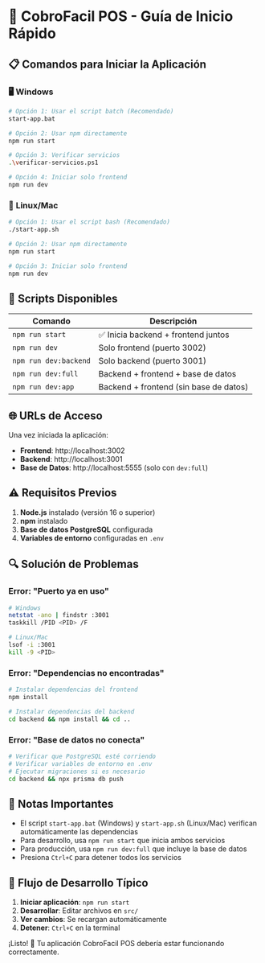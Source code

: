 # 🚀 CobroFacil POS - Guía de Inicio Rápido

## 📋 Comandos para Iniciar la Aplicación

### 🖥️ **Windows**
```bash
# Opción 1: Usar el script batch (Recomendado)
start-app.bat

# Opción 2: Usar npm directamente
npm run start

# Opción 3: Verificar servicios
.\verificar-servicios.ps1

# Opción 4: Iniciar solo frontend
npm run dev
```

### 🐧 **Linux/Mac**
```bash
# Opción 1: Usar el script bash (Recomendado)
./start-app.sh

# Opción 2: Usar npm directamente
npm run start

# Opción 3: Iniciar solo frontend
npm run dev
```

## 🔧 **Scripts Disponibles**

| Comando | Descripción |
|---------|-------------|
| `npm run start` | ✅ Inicia backend + frontend juntos |
| `npm run dev` | Solo frontend (puerto 3002) |
| `npm run dev:backend` | Solo backend (puerto 3001) |
| `npm run dev:full` | Backend + frontend + base de datos |
| `npm run dev:app` | Backend + frontend (sin base de datos) |

## 🌐 **URLs de Acceso**

Una vez iniciada la aplicación:

- **Frontend**: http://localhost:3002
- **Backend**: http://localhost:3001
- **Base de Datos**: http://localhost:5555 (solo con `dev:full`)

## ⚠️ **Requisitos Previos**

1. **Node.js** instalado (versión 16 o superior)
2. **npm** instalado
3. **Base de datos PostgreSQL** configurada
4. **Variables de entorno** configuradas en `.env`

## 🔍 **Solución de Problemas**

### Error: "Puerto ya en uso"
```bash
# Windows
netstat -ano | findstr :3001
taskkill /PID <PID> /F

# Linux/Mac
lsof -i :3001
kill -9 <PID>
```

### Error: "Dependencias no encontradas"
```bash
# Instalar dependencias del frontend
npm install

# Instalar dependencias del backend
cd backend && npm install && cd ..
```

### Error: "Base de datos no conecta"
```bash
# Verificar que PostgreSQL esté corriendo
# Verificar variables de entorno en .env
# Ejecutar migraciones si es necesario
cd backend && npx prisma db push
```

## 📝 **Notas Importantes**

- El script `start-app.bat` (Windows) y `start-app.sh` (Linux/Mac) verifican automáticamente las dependencias
- Para desarrollo, usa `npm run start` que inicia ambos servicios
- Para producción, usa `npm run dev:full` que incluye la base de datos
- Presiona `Ctrl+C` para detener todos los servicios

## 🎯 **Flujo de Desarrollo Típico**

1. **Iniciar aplicación**: `npm run start`
2. **Desarrollar**: Editar archivos en `src/`
3. **Ver cambios**: Se recargan automáticamente
4. **Detener**: `Ctrl+C` en la terminal

¡Listo! 🎉 Tu aplicación CobroFacil POS debería estar funcionando correctamente. 